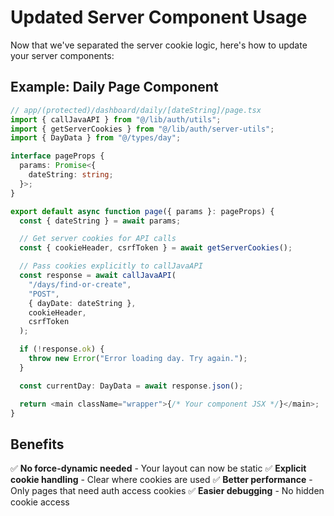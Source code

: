 # Updated Server Component Usage

Now that we've separated the server cookie logic, here's how to update your server components:

## Example: Daily Page Component

```typescript
// app/(protected)/dashboard/daily/[dateString]/page.tsx
import { callJavaAPI } from "@/lib/auth/utils";
import { getServerCookies } from "@/lib/auth/server-utils";
import { DayData } from "@/types/day";

interface pageProps {
  params: Promise<{
    dateString: string;
  }>;
}

export default async function page({ params }: pageProps) {
  const { dateString } = await params;

  // Get server cookies for API calls
  const { cookieHeader, csrfToken } = await getServerCookies();

  // Pass cookies explicitly to callJavaAPI
  const response = await callJavaAPI(
    "/days/find-or-create",
    "POST",
    { dayDate: dateString },
    cookieHeader,
    csrfToken
  );

  if (!response.ok) {
    throw new Error("Error loading day. Try again.");
  }

  const currentDay: DayData = await response.json();

  return <main className="wrapper">{/* Your component JSX */}</main>;
}
```

## Benefits

✅ **No force-dynamic needed** - Your layout can now be static
✅ **Explicit cookie handling** - Clear where cookies are used
✅ **Better performance** - Only pages that need auth access cookies
✅ **Easier debugging** - No hidden cookie access
